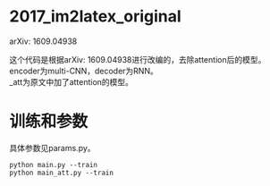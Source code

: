 # 2017_im2latex_original
arXiv: 1609.04938

这个代码是根据arXiv: 1609.04938进行改编的，去除attention后的模型。encoder为multi-CNN，decoder为RNN。  
_att为原文中加了attention的模型。

# 训练和参数 
具体参数见params.py。

```
python main.py --train
python main_att.py --train
```

